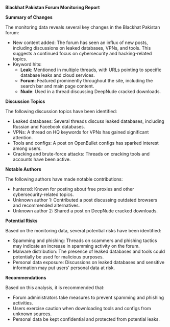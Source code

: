 **Blackhat Pakistan Forum Monitoring Report**

**Summary of Changes**

The monitoring data reveals several key changes in the Blackhat Pakistan forum:

*   New content added: The forum has seen an influx of new posts, including discussions on leaked databases, VPNs, and tools. This suggests a continued focus on cybersecurity and hacking-related topics.
*   Keyword hits:
    *   **Leak**: Mentioned in multiple threads, with URLs pointing to specific database leaks and cloud services.
    *   **Forum**: Featured prominently throughout the site, including the search bar and main page content.
    *   **Nude**: Used in a thread discussing DeepNude cracked downloads.

**Discussion Topics**

The following discussion topics have been identified:

*   Leaked databases: Several threads discuss leaked databases, including Russian and Facebook databases.
*   VPNs: A thread on HQ keywords for VPNs has gained significant attention.
*   Tools and configs: A post on OpenBullet configs has sparked interest among users.
*   Cracking and brute-force attacks: Threads on cracking tools and accounts have been active.

**Notable Authors**

The following authors have made notable contributions:

*   hunterxd: Known for posting about free proxies and other cybersecurity-related topics.
*   Unknown author 1: Contributed a post discussing outdated browsers and recommended alternatives.
*   Unknown author 2: Shared a post on DeepNude cracked downloads.

**Potential Risks**

Based on the monitoring data, several potential risks have been identified:

*   Spamming and phishing: Threads on scammers and phishing tactics may indicate an increase in spamming activity on the forum.
*   Malware distribution: The presence of leaked databases and tools could potentially be used for malicious purposes.
*   Personal data exposure: Discussions on leaked databases and sensitive information may put users' personal data at risk.

**Recommendations**

Based on this analysis, it is recommended that:

*   Forum administrators take measures to prevent spamming and phishing activities.
*   Users exercise caution when downloading tools and configs from unknown sources.
*   Personal data be kept confidential and protected from potential leaks.
